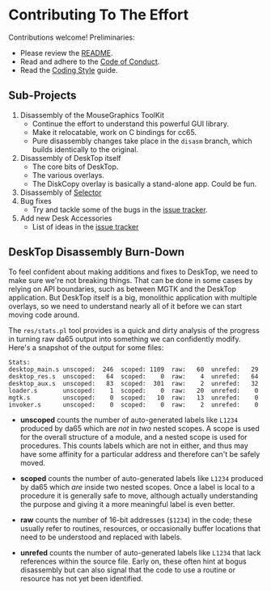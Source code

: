 # Contributing To The Effort

Contributions welcome! Preliminaries:

* Please review the [README](README.md).
* Read and adhere to the [Code of Conduct](CODE_OF_CONDUCT.md).
* Read the [Coding Style](CodingStyle.md) guide.

## Sub-Projects

1. Disassembly of the MouseGraphics ToolKit
   * Continue the effort to understand this powerful GUI library.
   * Make it relocatable, work on C bindings for cc65.
   * Pure disassembly changes take place in the `disasm` branch, which builds identically to the original.
1. Disassembly of DeskTop itself
   * The core bits of DeskTop.
   * The various overlays.
   * The DiskCopy overlay is basically a stand-alone app. Could be fun.
1. Disassembly of [Selector](https://github.com/a2stuff/a2d/issues/63)
1. Bug fixes
   * Try and tackle some of the bugs in the [issue tracker](https://github.com/a2stuff/a2d/issues?q=is%3Aissue+is%3Aopen+label%3Abug-in-original).
1. Add new Desk Accessories
   * List of ideas in the [issue tracker](https://github.com/a2stuff/a2d/issues?utf8=%E2%9C%93&q=is%3Aissue+is%3Aopen+label%3A%22Desk+Accessories%22+label%3A%22feature+request%22)

## DeskTop Disassembly Burn-Down

To feel confident about making additions and fixes to DeskTop, we need to
make sure we're not breaking things. That can be done in some cases by
relying on API boundaries, such as between MGTK and the DeskTop application.
But DeskTop itself is a big, monolithic application with multiple overlays,
so we need to understand nearly all of it before we can start moving code
around.

The `res/stats.pl` tool provides is a quick and dirty analysis of the
progress in turning raw da65 output into something we can confidently
modify. Here's a snapshot of the output for some files:

```
Stats:
desktop_main.s unscoped:  246  scoped: 1109  raw:   60  unrefed:   29
desktop_res.s  unscoped:   64  scoped:    0  raw:    4  unrefed:   64
desktop_aux.s  unscoped:   83  scoped:  301  raw:    2  unrefed:   32
loader.s       unscoped:    1  scoped:    0  raw:   20  unrefed:    0
mgtk.s         unscoped:    0  scoped:   10  raw:   13  unrefed:    0
invoker.s      unscoped:    0  scoped:    0  raw:    2  unrefed:    0
```

* **unscoped** counts the number of auto-generated labels like `L1234`
    produced by da65 which are _not_ in _two_ nested scopes. A scope is
    used for the overall structure of a module, and a nested scope
    is used for procedures. This counts labels which are not in either,
    and thus may have some affinity for a particular address
    and therefore can't be safely moved.

* **scoped** counts the number of auto-generated labels like `L1234`
    produced by da65 which _are_ inside two nested scopes. Once a label
    is local to a procedure it is generally safe to move, although
    actually understanding the purpose and giving it a more meaningful
    label is even better.

* **raw** counts the number of 16-bit addresses (`$1234`) in the code;
    these usually refer to routines, resources, or occasionally
    buffer locations that need to be understood and replaced with
    labels.

* **unrefed** counts the number of auto-generated labels like `L1234`
    that lack references within the source file. Early on, these often
    hint at bogus disassembly but can also signal that the code to
    use a routine or resource has not yet been identified.
